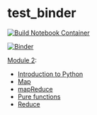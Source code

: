 # test_binder

[![Build Notebook Container](https://github.com/chrispyl/test_binder/actions/workflows/binder.yml/badge.svg?event=push)](https://github.com/chrispyl/test_binder/actions/workflows/binder.yml)

[![Binder](https://mybinder.org/badge_logo.svg)](https://mybinder.org/v2/gh/chrispyl/test_binder/main)  

[Module 2](https://mybinder.org/v2/gh/chrispyl/test_binder/main?filepath=notebooks/module%202):  
* [Introduction to Python](https://mybinder.org/v2/gh/chrispyl/test_binder/main?filepath=notebooks/module%202/Introduction%20to%20Python.ipynb)  
* [Map](https://mybinder.org/v2/gh/chrispyl/test_binder/main?filepath=notebooks/module%202/map.ipynb)  
* [mapReduce](https://mybinder.org/v2/gh/chrispyl/test_binder/main?filepath=notebooks/module%202/map_reduce.ipynb)  
* [Pure functions](https://mybinder.org/v2/gh/chrispyl/test_binder/main?filepath=notebooks/module%202/pure_functions.ipynb)  
* [Reduce](https://mybinder.org/v2/gh/chrispyl/test_binder/main?filepath=notebooks/module%202/reduce.ipynb)  
